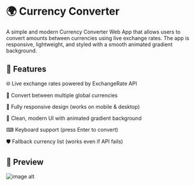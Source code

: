 # 🌍  Currency Converter
A simple and modern Currency Converter Web App that allows users to convert amounts between currencies using live exchange rates.
The app is responsive, lightweight, and styled with a smooth animated gradient background.

## 🚀 Features

🌐 Live exchange rates powered by ExchangeRate API

🔄 Convert between multiple global currencies

📱 Fully responsive design (works on mobile & desktop)

🎨 Clean, modern UI with animated gradient background

⌨ Keyboard support (press Enter to convert)

🛡 Fallback currency list (works even if API fails)

## 📸 Preview

![image alt](image_url)





